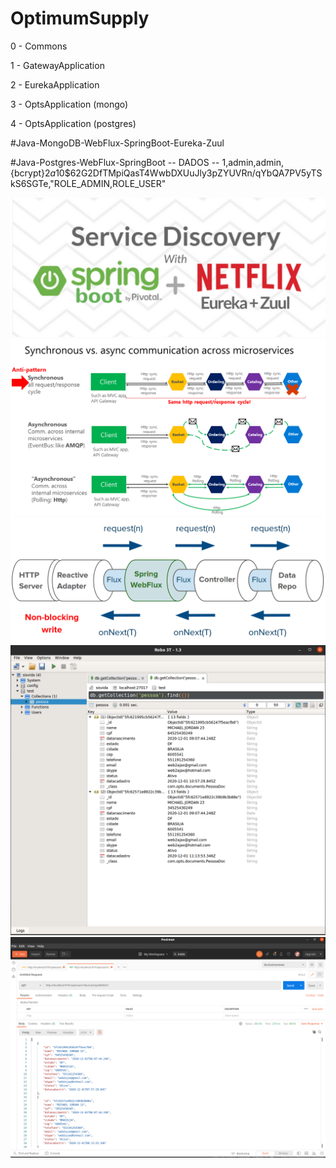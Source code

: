 # OptimumSupply

0 - Commons

1 - GatewayApplication

2 - EurekaApplication

3 - OptsApplication (mongo) 

4 - OptsApplication (postgres)

#Java-MongoDB-WebFlux-SpringBoot-Eureka-Zuul

#Java-Postgres-WebFlux-SpringBoot
 -- DADOS
    -- 1,admin,admin,{bcrypt}$2a$10$62G2DfTMpiQasT4WwbDXUuJly3pZYUVRn/qYbQA7PV5yTSkS6SGTe,"ROLE_ADMIN,ROLE_USER"
    
![](./img/x.png)
![](./img/0.png)
![](./img/00.png)
![](./img/1.png)
![](./img/2.png)
